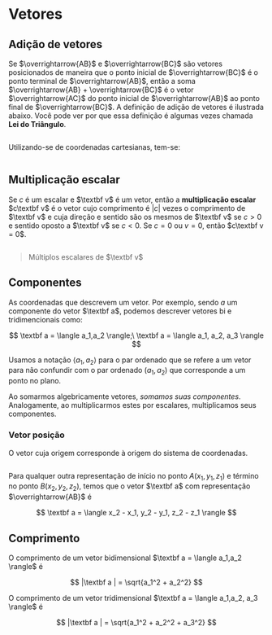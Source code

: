 # Vetores

## Adição de vetores

Se $\overrightarrow{AB}$ e $\overrightarrow{BC}$ são vetores posicionados de maneira que o ponto inicial de $\overrightarrow{BC}$ é o ponto terminal de $\overrightarrow{AB}$, então a soma $\overrightarrow{AB} + \overrightarrow{BC}$ é o vetor $\overrightarrow{AC}$ do ponto inicial de $\overrightarrow{AB}$ ao ponto final de $\overrightarrow{BC}$. A definição de adição de vetores é ilustrada abaixo. Você pode ver por que essa definição é algumas vezes chamada **Lei do Triângulo**.

<img src="file:///home/user/Public/USP/Sistemas%20de%20Informação/2º%20semestre/Cálculo%20II/Atividade%205/Imagens/2021-10-11-19-00-58-image.png" title="" alt="" data-align="center">

Utilizando-se de coordenadas cartesianas, tem-se:

<img src="file:///home/user/Public/USP/Sistemas%20de%20Informação/2º%20semestre/Cálculo%20II/Atividade%205/Imagens/2021-10-11-19-37-49-image.png" title="" alt="" data-align="center">

## Multiplicação escalar

Se $c$ é um escalar e $\textbf v$ é um vetor, então a **multiplicação escalar** $c\textbf v$ é o vetor cujo comprimento é $|c|$ vezes o comprimento de $\textbf v$ e cuja direção e sentido são os mesmos de $\textbf v$ se $c > 0$ e sentido oposto a $\textbf v$ se $c < 0$. Se $c = 0$ ou $v = 0$, então $c\textbf v = 0$.

<img src="file:///home/user/Public/USP/Sistemas%20de%20Informação/2º%20semestre/Cálculo%20II/Atividade%205/Imagens/2021-10-11-19-06-47-image.png" title="" alt="" data-align="center">

> Múltiplos escalares de $\textbf v$

## Componentes

As coordenadas que descrevem um vetor. Por exemplo, sendo $a$ um componente do vetor $\textbf a$, podemos descrever vetores bi e tridimencionais como:

$$
\textbf a = \langle a_1,a_2 \rangle;\ \textbf a = \langle a_1, a_2, a_3 \rangle
$$

Usamos a notação $\langle a_1,a_2 \rangle$ para o par ordenado que se refere a um vetor para não confundir com o par ordenado $(a_1, a_2)$ que corresponde a um ponto no plano.

Ao somarmos algebricamente vetores, *somamos suas componentes*. Analogamente, ao multiplicarmos estes por escalares, multiplicamos seus componentes.

### Vetor posição

O vetor cuja origem corresponde à origem do sistema de coordenadas.

<img src="file:///home/user/Public/USP/Sistemas%20de%20Informação/2º%20semestre/Cálculo%20II/Atividade%205/Imagens/2021-10-11-19-24-18-image.png" title="" alt="" data-align="center">

Para qualquer outra representação de início no ponto $A(x_1, y_1, z_1)$ e término no ponto $B(x_2, y_2, z_2)$, temos que o  vetor $\textbf a$ com representação $\overrightarrow{AB}$ é

$$
\textbf a = \langle x_2 - x_1, y_2 - y_1, z_2 - z_1 \rangle
$$

## Comprimento

O comprimento de um vetor bidimensional $\textbf a = \langle a_1,a_2 \rangle$ é

$$
|\textbf a | = \sqrt{a_1^2 + a_2^2}
$$

O comprimento de um vetor tridimensional $\textbf a = \langle a_1,a_2, a_3 \rangle$ é

$$
|\textbf a | = \sqrt{a_1^2 + a_2^2 + a_3^2}
$$